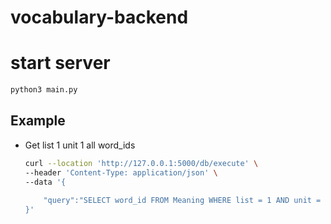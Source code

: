 # vocabulary-backend

# start server
```bash
python3 main.py
```

## Example
- Get list 1 unit 1 all word_ids
    ```bash
    curl --location 'http://127.0.0.1:5000/db/execute' \
    --header 'Content-Type: application/json' \
    --data '{
        
        "query":"SELECT word_id FROM Meaning WHERE list = 1 AND unit = 1"
    }'
    ```